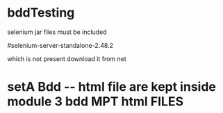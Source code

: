 # bddTesting


selenium jar files must be included 

#selenium-server-standalone-2.48.2

which is not present download it from net


# setA Bdd -- html file are kept inside module 3 bdd MPT html FILES
